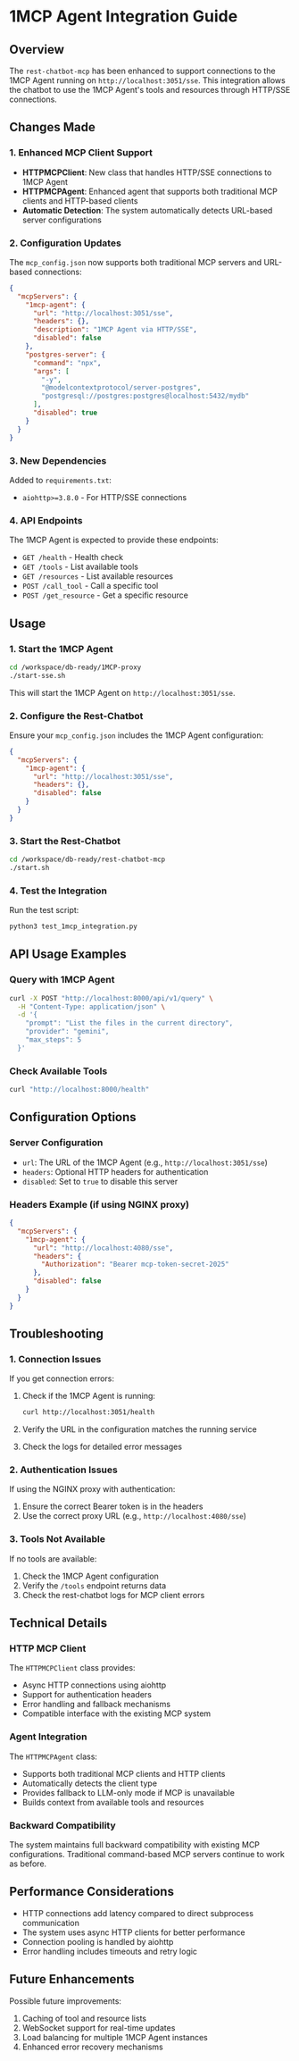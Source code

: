 # 1MCP Agent Integration Guide

## Overview

The `rest-chatbot-mcp` has been enhanced to support connections to the 1MCP Agent running on `http://localhost:3051/sse`. This integration allows the chatbot to use the 1MCP Agent's tools and resources through HTTP/SSE connections.

## Changes Made

### 1. Enhanced MCP Client Support

- **HTTPMCPClient**: New class that handles HTTP/SSE connections to 1MCP Agent
- **HTTPMCPAgent**: Enhanced agent that supports both traditional MCP clients and HTTP-based clients
- **Automatic Detection**: The system automatically detects URL-based server configurations

### 2. Configuration Updates

The `mcp_config.json` now supports both traditional MCP servers and URL-based connections:

```json
{
  "mcpServers": {
    "1mcp-agent": {
      "url": "http://localhost:3051/sse",
      "headers": {},
      "description": "1MCP Agent via HTTP/SSE",
      "disabled": false
    },
    "postgres-server": {
      "command": "npx",
      "args": [
        "-y", 
        "@modelcontextprotocol/server-postgres",
        "postgresql://postgres:postgres@localhost:5432/mydb"
      ],
      "disabled": true
    }
  }
}
```

### 3. New Dependencies

Added to `requirements.txt`:
- `aiohttp>=3.8.0` - For HTTP/SSE connections

### 4. API Endpoints

The 1MCP Agent is expected to provide these endpoints:
- `GET /health` - Health check
- `GET /tools` - List available tools
- `GET /resources` - List available resources
- `POST /call_tool` - Call a specific tool
- `POST /get_resource` - Get a specific resource

## Usage

### 1. Start the 1MCP Agent

```bash
cd /workspace/db-ready/1MCP-proxy
./start-sse.sh
```

This will start the 1MCP Agent on `http://localhost:3051/sse`.

### 2. Configure the Rest-Chatbot

Ensure your `mcp_config.json` includes the 1MCP Agent configuration:

```json
{
  "mcpServers": {
    "1mcp-agent": {
      "url": "http://localhost:3051/sse",
      "headers": {},
      "disabled": false
    }
  }
}
```

### 3. Start the Rest-Chatbot

```bash
cd /workspace/db-ready/rest-chatbot-mcp
./start.sh
```

### 4. Test the Integration

Run the test script:

```bash
python3 test_1mcp_integration.py
```

## API Usage Examples

### Query with 1MCP Agent

```bash
curl -X POST "http://localhost:8000/api/v1/query" \
  -H "Content-Type: application/json" \
  -d '{
    "prompt": "List the files in the current directory",
    "provider": "gemini",
    "max_steps": 5
  }'
```

### Check Available Tools

```bash
curl "http://localhost:8000/health"
```

## Configuration Options

### Server Configuration

- `url`: The URL of the 1MCP Agent (e.g., `http://localhost:3051/sse`)
- `headers`: Optional HTTP headers for authentication
- `disabled`: Set to `true` to disable this server

### Headers Example (if using NGINX proxy)

```json
{
  "mcpServers": {
    "1mcp-agent": {
      "url": "http://localhost:4080/sse",
      "headers": {
        "Authorization": "Bearer mcp-token-secret-2025"
      },
      "disabled": false
    }
  }
}
```

## Troubleshooting

### 1. Connection Issues

If you get connection errors:

1. Check if the 1MCP Agent is running:
   ```bash
   curl http://localhost:3051/health
   ```

2. Verify the URL in the configuration matches the running service

3. Check the logs for detailed error messages

### 2. Authentication Issues

If using the NGINX proxy with authentication:

1. Ensure the correct Bearer token is in the headers
2. Use the correct proxy URL (e.g., `http://localhost:4080/sse`)

### 3. Tools Not Available

If no tools are available:

1. Check the 1MCP Agent configuration
2. Verify the `/tools` endpoint returns data
3. Check the rest-chatbot logs for MCP client errors

## Technical Details

### HTTP MCP Client

The `HTTPMCPClient` class provides:
- Async HTTP connections using aiohttp
- Support for authentication headers
- Error handling and fallback mechanisms
- Compatible interface with the existing MCP system

### Agent Integration

The `HTTPMCPAgent` class:
- Supports both traditional MCP clients and HTTP clients
- Automatically detects the client type
- Provides fallback to LLM-only mode if MCP is unavailable
- Builds context from available tools and resources

### Backward Compatibility

The system maintains full backward compatibility with existing MCP configurations. Traditional command-based MCP servers continue to work as before.

## Performance Considerations

- HTTP connections add latency compared to direct subprocess communication
- The system uses async HTTP clients for better performance
- Connection pooling is handled by aiohttp
- Error handling includes timeouts and retry logic

## Future Enhancements

Possible future improvements:
1. Caching of tool and resource lists
2. WebSocket support for real-time updates
3. Load balancing for multiple 1MCP Agent instances
4. Enhanced error recovery mechanisms
